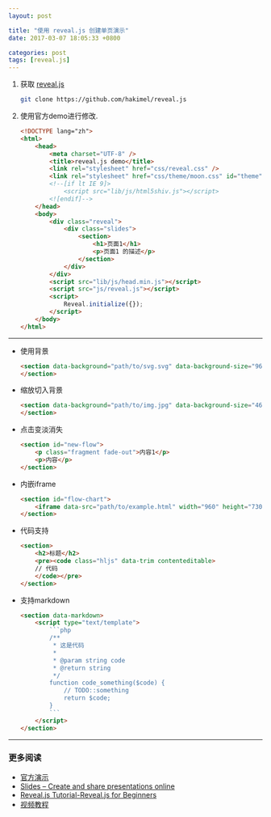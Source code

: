 ```yaml
---
layout: post

title: "使用 reveal.js 创建单页演示"
date: 2017-03-07 18:05:33 +0800

categories: post
tags: [reveal.js]
---
```


1. 获取 [reveal.js](https://github.com/hakimel/reveal.js)

    ```bash
    git clone https://github.com/hakimel/reveal.js
    ```

1. 使用官方demo进行修改.

    ```html
    <!DOCTYPE lang="zh">
    <html>
    	<head>
    		<meta charset="UTF-8" />
    		<title>reveal.js demo</title>
    		<link rel="stylesheet" href="css/reveal.css" />
    		<link rel="stylesheet" href="css/theme/moon.css" id="theme"/>
    		<!--[if lt IE 9]>
    			<script src="lib/js/html5shiv.js"></script>
    		<![endif]-->
    	</head>
    	<body>
    		<div class="reveal">
    			<div class="slides">
    				<section>
    					<h1>页面1</h1>
    					<p>页面1 的描述</p>
    				</section>
    			</div>
    		</div>
    		<script src="lib/js/head.min.js"></script>
    		<script src="js/reveal.js"></script>
    		<script>
    			Reveal.initialize({});
    		</script>
    	</body>
    </html>
    ```

---

* 使用背景
    ```html
    <section data-background="path/to/svg.svg" data-background-size="960px">
    </section>
    ```
* 缩放切入背景
    ```html
    <section data-background="path/to/img.jpg" data-background-size="460px" data-transition="slide" data-background-transition="zoom">
    </section>
    ```
* 点击变淡消失
    ```html
    <section id="new-flow">
    	<p class="fragment fade-out">内容1</p>
    	<p>内容</p>
    </section>
    ```
* 内嵌iframe
    ```html
    <section id="flow-chart">
    	<iframe data-src="path/to/example.html" width="960" height="730" frameborder="0" marginwidth="0" marginheight="0" scrolling="no" allowfullscreen> </iframe>
    </section>
    ```
* 代码支持
    ```html
    <section>
    	<h2>标题</h2>
    	<pre><code class="hljs" data-trim contenteditable>
        // 代码
    	</code></pre>
    </section>
    ```
* 支持markdown
    ```html
    <section data-markdown>
    	<script type="text/template">
    		```php
    		/**
    		 * 这是代码
    		 *
    		 * @param string code
    		 * @return string
    		 */
    		function code_something($code) {
                // TODO::something
    		    return $code;
    		}
    		```
    	</script>
    </section>
    ```

---
### 更多阅读
- [官方演示](http://lab.hakim.se/reveal-js/)
- [Slides – Create and share presentations online](https://slides.com/)
- [Reveal.js Tutorial-Reveal.js for Beginners](http://htmlcheats.com/reveal-js/reveal-js-tutorial-reveal-js-for-beginners/)
- [视频教程](https://www.lynda.com/CSS-tutorials/Using-exercise-files/137904/147626-4.html)
